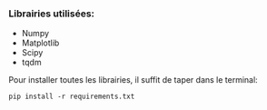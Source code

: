 ### Librairies utilisées:

- Numpy
- Matplotlib
- Scipy
- tqdm

Pour installer toutes les librairies, il suffit de taper dans le terminal:

```pip install -r requirements.txt```
